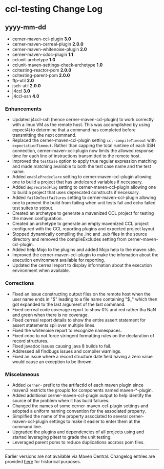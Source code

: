 # ccl-testing Change Log

## yyyy-mm-dd

* cerner-maven-ccl-plugin **3.0**
* cerner-maven-cerreal-plugin **2.0.0**
* cerner-maven-whitenoise-plugin **2.0**
* cerner-maven-cdoc-plugin **1.1**
* cclunit-archetype **1.0**
* cclunit-maven-settings-check-archetype **1.0**
* ccltesting-reactor-pom **2.0.0**
* ccltesting-parent-pom **2.0.0**
* ftp-util **2.0**
* jsch-util **2.0.0**
* j4ccl **3.0**
* j4ccl-ssh **4.0**

### Enhancements
* Updated j4ccl-ssh (hence cerner-maven-ccl-plugin) to work correctly with a linux VM as the remote host. This was accomplished by using expect4j to determine that 
a command has completed before transmitting the next command.
* Replaced the cerner-maven-ccl-plugin setting `ccl-compileTimeout` with `expectationTimeout`. Rather than capping the total runtime of each SSH connection, 
cerner-maven-ccl-plugin now limits the allowed response time for each line of instructions transmitted to the remote host.
* Improved the `testCase` option to apply true regular expression matching and made matching available to both the test case name and the test name.
* Added `enablePredeclare` setting to cerner-maven-ccl-plugin allowing one to build a project that has undelcared variables if necessary.
* Added `deprecatedFlag` setting to cerner-maven-ccl-plugin allowing one to build a project that uses deprecated constructs if necessary.
* Added `failOnTestFailures` setting to cerner-maven-ccl-plugin allowing one to prevent the build from failing when unit tests fail and echo failed test suites to stdout.
* Created an archetype to generate a mavenized CCL project for testing the maven configuration.
* Created an archetype to generate an empty mavenized CCL project configured with the CCL reporting plugins and expected project layout.
* Stopped dynamically compiling the .inc and .sub files in the source directory and removed the compileExcludes setting from cerner-maven-ccl-plugin.
* Added help Mojo to the plugins and added Mojo help to the maven site.
* Improved the cerner-maven-ccl-plugin to make the infomation about the execution environment available for reporting.
* Updated the cerreal report to display information about the execution environment when available.

### Corrections
* Fixed an issue constructing output files on the remote host when the user name ends in "$" leading to a file name containing "$_" 
which then got expanded to the last argument of the last command.
* Fixed cerreal code coverage report to show 0% and red rather tha NaN and green when there is no coverage. 
* Fixed cerreal report details to show the entire assert statement for assert statements spli over multiple lines.
* Fixed the whitenoise report to recognize namespaces.
* Fixed cdoc to not force stringent formatting rules on the declaration of record structures.
* Fixed javadoc issues causing java 8 builds to fail. 
* Addressed all findbugs issues and compiler warnings.
* Fixed an issue where a record structure date field having a zero value would cause an exception to be thrown.

### Miscelaneous
* Added `cerner-` prefix to the artifactId of each maven plugin since maven3 restricts the groupId for components named maven-*-plugin.
* Added additional cerner-maven-ccl-plugin output to help identify the source of the problem when it has build failures.
* Changed the names of some cerner-maven-ccl-plugin settings and adopted a uniform naming convention for the associated property.
* Simplified the name of the property associated to several cerner-maven-ccl-plugin settings to make it easier to enter them at the command line.
* Upgraded the plugins and dependencies of all projects using and started leveraging pitest to grade the unit testing.
* Leveraged parent poms to reduce duplications accross pom files.

-------
Earlier versions are not available via Maven Central. Changelog entries are provided [here][historical-changelog] for historical purposes.

[historical-changelog]:doc/HISTORICALCHANGELOG.md
